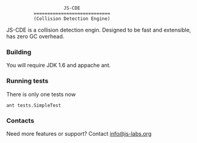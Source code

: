                          JS-CDE
              ============================
              (Collision Detection Engine)

JS-CDE is a collision detection engin.
Designed to be fast and extensible, has zero GC overhead.

### Building

You will require JDK 1.6 and appache ant.

### Running tests
There is only one tests now

    ant tests.SimpleTest
    
### Contacts

Need more features or support? Contact info@js-labs.org
